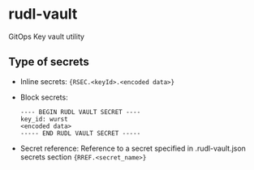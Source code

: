 # rudl-vault
GitOps Key vault utility



## Type of secrets

- Inline secrets: `{RSEC.<keyId>.<encoded data>}`
- Block secrets:
  ```
  ---- BEGIN RUDL VAULT SECRET ----
  key_id: wurst
  <encoded data>
  ----- END RUDL VAULT SECRET -----
  ```
  
- Secret reference: Reference to a secret specified in
  .rudl-vault.json secrets section
  `{RREF.<secret_name>}`